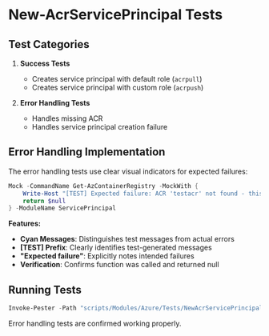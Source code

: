 # New-AcrServicePrincipal Tests

## Test Categories

1. **Success Tests**
   - Creates service principal with default role (`acrpull`)
   - Creates service principal with custom role (`acrpush`)

2. **Error Handling Tests**
   - Handles missing ACR
   - Handles service principal creation failure

## Error Handling Implementation

The error handling tests use clear visual indicators for expected failures:

```powershell
Mock -CommandName Get-AzContainerRegistry -MockWith { 
    Write-Host "[TEST] Expected failure: ACR 'testacr' not found - this is part of the test" -ForegroundColor Cyan
    return $null 
} -ModuleName ServicePrincipal
```

**Features:**

- **Cyan Messages**: Distinguishes test messages from actual errors
- **[TEST] Prefix**: Clearly identifies test-generated messages
- **"Expected failure"**: Explicitly notes intended failures
- **Verification**: Confirms function was called and returned null

## Running Tests

```powershell
Invoke-Pester -Path "scripts/Modules/Azure/Tests/NewAcrServicePrincipal.Tests.ps1" -Output Detailed
```

Error handling tests are confirmed working properly.
